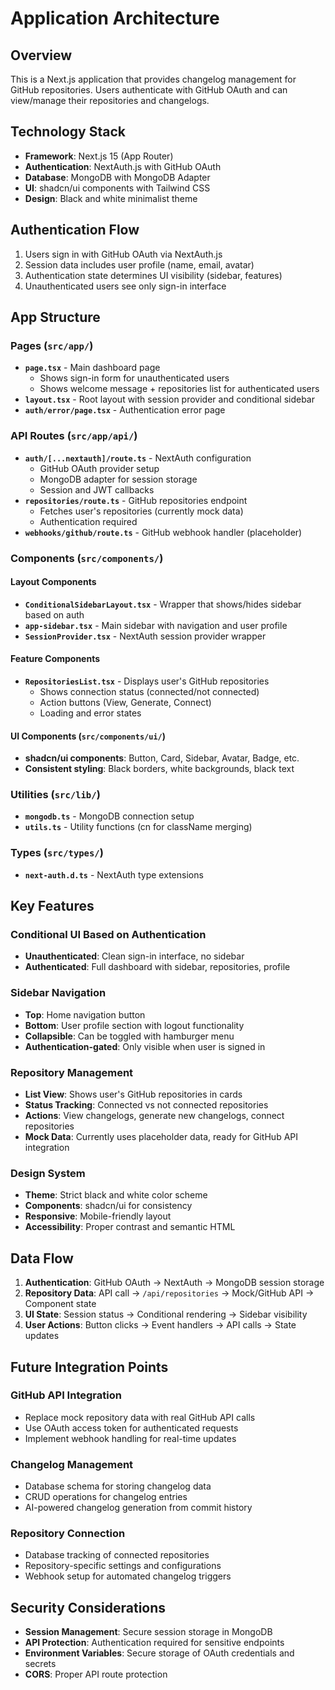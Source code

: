 # Application Architecture

## Overview
This is a Next.js application that provides changelog management for GitHub repositories. Users authenticate with GitHub OAuth and can view/manage their repositories and changelogs.

## Technology Stack
- **Framework**: Next.js 15 (App Router)
- **Authentication**: NextAuth.js with GitHub OAuth
- **Database**: MongoDB with MongoDB Adapter
- **UI**: shadcn/ui components with Tailwind CSS
- **Design**: Black and white minimalist theme

## Authentication Flow
1. Users sign in with GitHub OAuth via NextAuth.js
2. Session data includes user profile (name, email, avatar)
3. Authentication state determines UI visibility (sidebar, features)
4. Unauthenticated users see only sign-in interface

## App Structure

### Pages (`src/app/`)
- **`page.tsx`** - Main dashboard page
  - Shows sign-in form for unauthenticated users
  - Shows welcome message + repositories list for authenticated users
- **`layout.tsx`** - Root layout with session provider and conditional sidebar
- **`auth/error/page.tsx`** - Authentication error page

### API Routes (`src/app/api/`)
- **`auth/[...nextauth]/route.ts`** - NextAuth configuration
  - GitHub OAuth provider setup
  - MongoDB adapter for session storage
  - Session and JWT callbacks
- **`repositories/route.ts`** - GitHub repositories endpoint
  - Fetches user's repositories (currently mock data)
  - Authentication required
- **`webhooks/github/route.ts`** - GitHub webhook handler (placeholder)

### Components (`src/components/`)

#### Layout Components
- **`ConditionalSidebarLayout.tsx`** - Wrapper that shows/hides sidebar based on auth
- **`app-sidebar.tsx`** - Main sidebar with navigation and user profile
- **`SessionProvider.tsx`** - NextAuth session provider wrapper

#### Feature Components
- **`RepositoriesList.tsx`** - Displays user's GitHub repositories
  - Shows connection status (connected/not connected)
  - Action buttons (View, Generate, Connect)
  - Loading and error states

#### UI Components (`src/components/ui/`)
- **shadcn/ui components**: Button, Card, Sidebar, Avatar, Badge, etc.
- **Consistent styling**: Black borders, white backgrounds, black text

### Utilities (`src/lib/`)
- **`mongodb.ts`** - MongoDB connection setup
- **`utils.ts`** - Utility functions (cn for className merging)

### Types (`src/types/`)
- **`next-auth.d.ts`** - NextAuth type extensions

## Key Features

### Conditional UI Based on Authentication
- **Unauthenticated**: Clean sign-in interface, no sidebar
- **Authenticated**: Full dashboard with sidebar, repositories, profile

### Sidebar Navigation
- **Top**: Home navigation button
- **Bottom**: User profile section with logout functionality
- **Collapsible**: Can be toggled with hamburger menu
- **Authentication-gated**: Only visible when user is signed in

### Repository Management
- **List View**: Shows user's GitHub repositories in cards
- **Status Tracking**: Connected vs not connected repositories
- **Actions**: View changelogs, generate new changelogs, connect repositories
- **Mock Data**: Currently uses placeholder data, ready for GitHub API integration

### Design System
- **Theme**: Strict black and white color scheme
- **Components**: shadcn/ui for consistency
- **Responsive**: Mobile-friendly layout
- **Accessibility**: Proper contrast and semantic HTML

## Data Flow

1. **Authentication**: GitHub OAuth → NextAuth → MongoDB session storage
2. **Repository Data**: API call → `/api/repositories` → Mock/GitHub API → Component state
3. **UI State**: Session status → Conditional rendering → Sidebar visibility
4. **User Actions**: Button clicks → Event handlers → API calls → State updates

## Future Integration Points

### GitHub API Integration
- Replace mock repository data with real GitHub API calls
- Use OAuth access token for authenticated requests
- Implement webhook handling for real-time updates

### Changelog Management
- Database schema for storing changelog data
- CRUD operations for changelog entries
- AI-powered changelog generation from commit history

### Repository Connection
- Database tracking of connected repositories
- Repository-specific settings and configurations
- Webhook setup for automated changelog triggers

## Security Considerations
- **Session Management**: Secure session storage in MongoDB
- **API Protection**: Authentication required for sensitive endpoints
- **Environment Variables**: Secure storage of OAuth credentials and secrets
- **CORS**: Proper API route protection
